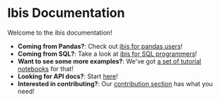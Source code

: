 # Ibis Documentation

Welcome to the ibis documentation!

- **Coming from Pandas?**: Check out [ibis for pandas users](../ibis-for-pandas-users.ipynb)!
- **Coming from SQL?**: Take a look at [ibis for SQL programmers](../ibis-for-sql-programmers.ipynb)!
- **Want to see some more examples?**: We've got [a set of tutorial notebooks](../tutorial/index.md) for that!
- **Looking for API docs?**: Start [here](../api/expressions/top_level.md)!
- **Interested in contributing?**: Our [contribution section](../community/contribute/index.md) has what you need!
